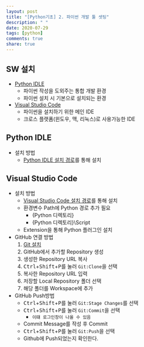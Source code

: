 ```yaml
---
layout: post
title: "[Python기초] 2. 파이썬 개발 툴 셋팅"
description: " "
date: 2020-07-29
tags: [python]
comments: true
share: true
---
```



## SW 설치
  - [Python IDLE]
    - 파이썬 작성을 도외주는 통합 개발 환경
    - 파이썬 설치 시 기본으로 설치되는 환경
  - [Visual Studio Code]
    - 파이썬을 설치하기 위한 메인 IDE
    - 크로스 플랫폼(윈도우, 맥, 리눅스)로 사용가능한 IDE

## Python IDLE
  - 설치 방법
    - [Python IDLE 설치 경로]를 통해 설치
    
## Visual Studio Code
  - 설치 방법
    - [Visual Studio Code 설치 경로]를 통해 설치
    - 환경변수 Path에 Python 경로 추가 필요
      - {Python 디렉토리}
      - {Python 디렉토리}\Script
    - Extension을 통해 Python 플러그인 설치
  - GitHub 연결 방법
    1. [Git 설치]
    2. GitHub에서 추가할 Repository 생성
    3. 생성한 Repository URL 복사
    4. <kbd>Ctrl</kbd>+<kbd>Shift</kbd>+<kbd>P</kbd>를 눌러 ```Git:Clone```을 선택
    5. 복사한 Repository URL 입력
    6. 저장할 Local Repository 폴더 선택
    7. 해당 폴더를 Workspace에 추가
  - GitHub Push방법
    - <kbd>Ctrl</kbd>+<kbd>Shift</kbd>+<kbd>P</kbd>를 눌러 ```Git:Stage Changes```를 선택
    - <kbd>Ctrl</kbd>+<kbd>Shift</kbd>+<kbd>P</kbd>를 눌러 ```Git:Commit```을 선택
      - ```이떄 로그인창이 나올 수 있음```
    - Commit Message를 작성 후 Commit
    - <kbd>Ctrl</kbd>+<kbd>Shift</kbd>+<kbd>P</kbd>를 눌러 ```Git:Push```을 선택
    - Github에 Push되었는지 확인한다.
    
[Python IDLE]: https://docs.python.org/3/library/idle.html
[Visual Studio Code]: https://code.visualstudio.com/
[Python IDLE 설치 경로]: https://www.python.org/downloads/
[Visual Studio Code 설치 경로]: https://code.visualstudio.com/
[Git 설치]: https://git-scm.com/

